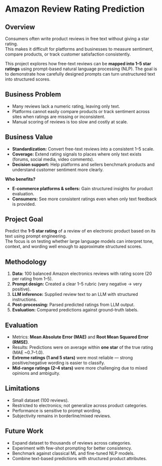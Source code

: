 # Amazon Review Rating Prediction

## Overview
Consumers often write product reviews in free text without giving a star rating.  
This makes it difficult for platforms and businesses to measure sentiment, compare products, or track customer satisfaction consistently.  

This project explores how free-text reviews can be **mapped into 1–5 star ratings** using prompt-based natural language processing (NLP). The goal is to demonstrate how carefully designed prompts can turn unstructured text into structured scores.

## Business Problem
- Many reviews lack a numeric rating, leaving only text.  
- Platforms cannot easily compare products or track sentiment across sites when ratings are missing or inconsistent.  
- Manual scoring of reviews is too slow and costly at scale.

## Business Value
- **Standardization:** Convert free-text reviews into a consistent 1–5 scale.  
- **Coverage:** Extend rating signals to places where only text exists (forums, social media, video comments).  
- **Decision support:** Help platforms and sellers benchmark products and understand customer sentiment more clearly.

**Who benefits?**
- **E-commerce platforms & sellers:** Gain structured insights for product evaluation.  
- **Consumers:** See more consistent ratings even when only text feedback is provided.

## Project Goal
Predict the **1–5 star rating** of a review of en electronic product based on its text using prompt engineering.  
The focus is on testing whether large language models can interpret tone, context, and wording well enough to approximate structured scores.

## Methodology
1. **Data:** 100 balanced Amazon electronics reviews with rating score (20 per rating from 1–5).  
2. **Prompt design:** Created a clear 1–5 rubric (very negative → very positive).  
3. **LLM inference:** Supplied review text to an LLM with structured instructions.  
4. **Post-processing:** Parsed predicted ratings from LLM output.  
5. **Evaluation:** Compared predictions against ground-truth labels.

## Evaluation
- Metrics: **Mean Absolute Error (MAE)** and **Root Mean Squared Error (RMSE)**.  
- Results: Predictions were on average within **one star** of the true rating (MAE ~0.7–1.0).  
- **Extreme ratings (1 and 5 stars)** were most reliable — strong positive/negative wording is easier to classify.  
- **Mid-range ratings (2–4 stars)** were more challenging due to mixed opinions and ambiguity.  

## Limitations
- Small dataset (100 reviews).  
- Restricted to electronics; not generalize across product categories.  
- Performance is sensitive to prompt wording.  
- Subjectivity remains in borderline/mixed reviews.

## Future Work
- Expand dataset to thousands of reviews across categories.  
- Experiment with few-shot prompting for better consistency.  
- Benchmark against classical ML and fine-tuned NLP models.  
- Combine text-based predictions with structured product attributes.



